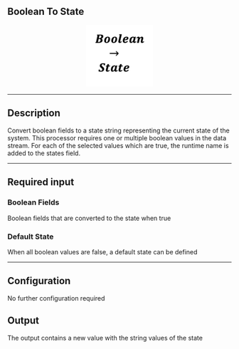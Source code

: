 <!--
  ~ Licensed to the Apache Software Foundation (ASF) under one or more
  ~ contributor license agreements.  See the NOTICE file distributed with
  ~ this work for additional information regarding copyright ownership.
  ~ The ASF licenses this file to You under the Apache License, Version 2.0
  ~ (the "License"); you may not use this file except in compliance with
  ~ the License.  You may obtain a copy of the License at
  ~
  ~    http://www.apache.org/licenses/LICENSE-2.0
  ~
  ~ Unless required by applicable law or agreed to in writing, software
  ~ distributed under the License is distributed on an "AS IS" BASIS,
  ~ WITHOUT WARRANTIES OR CONDITIONS OF ANY KIND, either express or implied.
  ~ See the License for the specific language governing permissions and
  ~ limitations under the License.
  ~
  -->

## Boolean To State

<p align="center"> 
    <img src="icon.png" width="150px;" class="pe-image-documentation"/>
</p>

***

## Description

Convert boolean fields to a state string representing the current state of the system.
This processor requires one or multiple boolean values in the data stream.
For each of the selected values which are true, the runtime name is added to the states field.
***

## Required input

### Boolean Fields
Boolean fields that are converted to the state when true

### Default State
When all boolean values are false, a default  state can be defined
***

## Configuration
No further configuration required

## Output
The output contains a new value with the string values of the state
